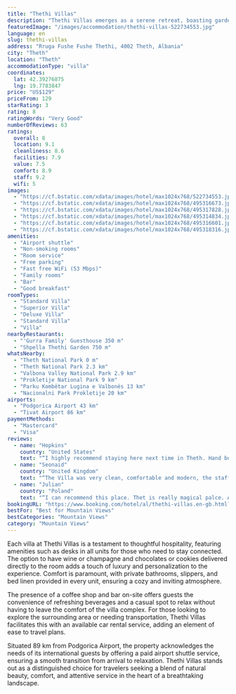 ```yaml
---
title: "Thethi Villas"
description: "Thethi Villas emerges as a serene retreat, boasting garden views and the convenience of a balcony in each accommodation, merely 2."
featuredImage: "/images/accommodation/thethi-villas-522734553.jpg"
language: en
slug: thethi-villas
address: "Rruga Fushe Fushe Thethi, 4002 Theth, Albania"
city: "Theth"
location: "Theth"
accommodationType: "villa"
coordinates:
  lat: 42.39276875
  lng: 19.7783847
price: "US$129"
priceFrom: 129
starRating: 3
rating: 8
ratingWords: "Very Good"
numberOfReviews: 63
ratings:
  overall: 8
  location: 9.1
  cleanliness: 8.6
  facilities: 7.9
  value: 7.5
  comfort: 8.9
  staff: 9.2
  wifi: 5
images:
  - "https://cf.bstatic.com/xdata/images/hotel/max1024x768/522734553.jpg?k=9952d2a1f21afa3e82577f9fe6a21b2ec4381c62c721e7ab4c0ab2bef73e4616&o=&hp=1"
  - "https://cf.bstatic.com/xdata/images/hotel/max1024x768/495316673.jpg?k=4646db101bc97d2c585fa87b36e36846c31846fe52830f35d662919561acfa0f&o=&hp=1"
  - "https://cf.bstatic.com/xdata/images/hotel/max1024x768/495317828.jpg?k=b219c8e01574811e9211ab2aa4ea2ecc3eca2e953093fb9fab254bea2ee8b8bc&o=&hp=1"
  - "https://cf.bstatic.com/xdata/images/hotel/max1024x768/495314834.jpg?k=6ecf05c4aecf6f78808b9c8cb5b25235ae34fde80d4fb37a7209ba7a790bf9e1&o=&hp=1"
  - "https://cf.bstatic.com/xdata/images/hotel/max1024x768/495316601.jpg?k=3f495b47babcba33b21e15cfbe45cfa55679dc37265394a175f436686f2d10f7&o=&hp=1"
  - "https://cf.bstatic.com/xdata/images/hotel/max1024x768/495318316.jpg?k=0cb989e61f9413c7e7199846f2bc1ff609181d4b7485ecb2b0637f1f7b952244&o=&hp=1"
amenities:
  - "Airport shuttle"
  - "Non-smoking rooms"
  - "Room service"
  - "Free parking"
  - "Fast free WiFi (53 Mbps)"
  - "Family rooms"
  - "Bar"
  - "Good breakfast"
roomTypes:
  - "Standard Villa"
  - "Superior Villa"
  - "Deluxe Villa"
  - "Standard Villa"
  - "Villa"
nearbyRestaurants:
  - "'Gurra Family' Guesthouse 350 m"
  - "Shpella Thethi Garden 750 m"
whatsNearby:
  - "Theth National Park 0 m"
  - "Theth National Park 2.3 km"
  - "Valbona Valley National Park 2.9 km"
  - "Prokletije National Park 9 km"
  - "Parku Kombëtar Lugina e Valbonës 13 km"
  - "Nacionalni Park Prokletije 20 km"
airports:
  - "Podgorica Airport 43 km"
  - "Tivat Airport 86 km"
paymentMethods:
  - "Mastercard"
  - "Visa"
reviews:
  - name: "Hopkins"
    country: "United States"
    text: "“I highly recommend staying here next time in Theth. Hand built property from the owners with lots of knowledge and connection to the valley. My travel plans had to be rearranged and they kindly hosted me. Incredibly kind & great communication. The...”"
  - name: "Seonaid"
    country: "United Kingdom"
    text: "“The Villa was very clean, comfortable and modern, the staff were very helpful in planning our time in Theth and transfer to the next destination. Extremely picturesque setting, very peaceful and everything you need for a stay in the mountains. Can...”"
  - name: "Julian"
    country: "Poland"
    text: "“I can recommend this place. Thet is really magical palce. Amazing view, delicious breakfasts, mountains!!!”"
bookingURL: "https://www.booking.com/hotel/al/thethi-villas.en-gb.html?aid=8035640"
bestFor: "Best for Mountain Views"
bestCategories: "Mountain Views"
category: "Mountain Views"
---
```


Each villa at Thethi Villas is a testament to thoughtful hospitality, featuring amenities such as desks in all units for those who need to stay connected. The option to have wine or champagne and chocolates or cookies delivered directly to the room adds a touch of luxury and personalization to the experience. Comfort is paramount, with private bathrooms, slippers, and bed linen provided in every unit, ensuring a cozy and inviting atmosphere.

The presence of a coffee shop and bar on-site offers guests the convenience of refreshing beverages and a casual spot to relax without having to leave the comfort of the villa complex. For those looking to explore the surrounding area or needing transportation, Thethi Villas facilitates this with an available car rental service, adding an element of ease to travel plans.

Situated 89 km from Podgorica Airport, the property acknowledges the needs of its international guests by offering a paid airport shuttle service, ensuring a smooth transition from arrival to relaxation. Thethi Villas stands out as a distinguished choice for travelers seeking a blend of natural beauty, comfort, and attentive service in the heart of a breathtaking landscape.